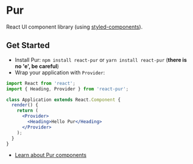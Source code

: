 # Pur
React UI component library (using [styled-components](https://www.styled-components.com)).  

## Get Started
- Install Pur: `npm install react-pur` or `yarn install react-pur` (**there is no 'e', be careful**)
- Wrap your application with `Provider`:
```jsx
import React from 'react';
import { Heading, Provider } from 'react-pur';

class Application extends React.Component {
  render() {
    return (
      <Provider>
        <Heading>Hello Pur</Heading>
      </Provider>
    );
  }
}
```
- [Learn about Pur components](doc/components.md)
